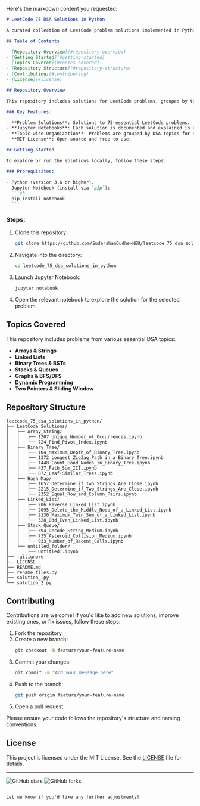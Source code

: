 Here's the markdown content you requested:

````markdown
# LeetCode 75 DSA Solutions in Python

A curated collection of LeetCode problem solutions implemented in Python, presented in Jupyter Notebook format for clarity and interactive learning. This repository aims to provide well-structured solutions to 75 essential LeetCode problems, covering a range of topics crucial for mastering Data Structures and Algorithms (DSA).

## Table of Contents

- [Repository Overview](#repository-overview)
- [Getting Started](#getting-started)
- [Topics Covered](#topics-covered)
- [Repository Structure](#repository-structure)
- [Contributing](#contributing)
- [License](#license)

## Repository Overview

This repository includes solutions for LeetCode problems, grouped by topic and solved using Python. The solutions are presented in Jupyter Notebook format, making it easy to understand problem-solving approaches and experiment with different inputs.

### Key Features:

- **Problem Solutions**: Solutions to 75 essential LeetCode problems.
- **Jupyter Notebooks**: Each solution is documented and explained in an interactive notebook.
- **Topic-wise Organization**: Problems are grouped by DSA topics for easy navigation.
- **MIT License**: Open-source and free to use.

## Getting Started

To explore or run the solutions locally, follow these steps:

### Prerequisites:

- Python (version 3.6 or higher).
- Jupyter Notebook (install via `pip`):
  ```sh
  pip install notebook
  ```
````

### Steps:

1. Clone this repository:
   ```sh
   git clone https://github.com/SudarshanDudhe-NEU/leetcode_75_dsa_solutions_in_python.git
   ```
2. Navigate into the directory:
   ```sh
   cd leetcode_75_dsa_solutions_in_python
   ```
3. Launch Jupyter Notebook:
   ```sh
   jupyter notebook
   ```
4. Open the relevant notebook to explore the solution for the selected problem.

## Topics Covered

This repository includes problems from various essential DSA topics:

- **Arrays & Strings**
- **Linked Lists**
- **Binary Trees & BSTs**
- **Stacks & Queues**
- **Graphs & BFS/DFS**
- **Dynamic Programming**
- **Two Pointers & Sliding Window**

## Repository Structure

```
leetcode_75_dsa_solutions_in_python/
├── LeetCode_Solutions/
│   ├── Array_String/
│   │   ├── 1207_Unique_Number_of_Occurrences.ipynb
│   │   └── 724_Find_Pivot_Index.ipynb
│   ├── Binary_Tree/
│   │   ├── 104_Maximum_Depth_of_Binary_Tree.ipynb
│   │   ├── 1372_Longest_ZigZag_Path_in_a_Binary_Tree.ipynb
│   │   ├── 1448_Count_Good_Nodes_in_Binary_Tree.ipynb
│   │   ├── 437_Path_Sum_III.ipynb
│   │   └── 872_Leaf-Similar_Trees.ipynb
│   ├── Hash_Map/
│   │   ├── 1657_Determine_if_Two_Strings_Are_Close.ipynb
│   │   ├── 2215_Determine_if_Two_Strings_Are_Close.ipynb
│   │   └── 2352_Equal_Row_and_Column_Pairs.ipynb
│   ├── Linked_List/
│   │   ├── 206_Reverse_Linked_List.ipynb
│   │   ├── 2095_Delete_the_Middle_Node_of_a_Linked_List.ipynb
│   │   ├── 2130_Maximum_Twin_Sum_of_a_Linked_List.ipynb
│   │   └── 328_Odd_Even_Linked_List.ipynb
│   ├── Stack_Queue/
│   │   ├── 394_Decode_String_Medium.ipynb
│   │   ├── 735_Asteroid_Collision_Medium.ipynb
│   │   └── 933_Number_of_Recent_Calls.ipynb
│   └── untitled_folder/
│       └── Untitled1.ipynb
├── .gitignore
├── LICENSE
├── README.md
├── rename_files.py
├── solution_.py
└── solution_2.py
```

## Contributing

Contributions are welcome! If you'd like to add new solutions, improve existing ones, or fix issues, follow these steps:

1. Fork the repository.
2. Create a new branch:
   ```sh
   git checkout -b feature/your-feature-name
   ```
3. Commit your changes:
   ```sh
   git commit -m "Add your message here"
   ```
4. Push to the branch:
   ```sh
   git push origin feature/your-feature-name
   ```
5. Open a pull request.

Please ensure your code follows the repository's structure and naming conventions.

## License

This project is licensed under the MIT License. See the [LICENSE](LICENSE) file for details.

---

![GitHub stars](https://img.shields.io/github/stars/SudarshanDudhe-NEU/leetcode_75_dsa_solutions_in_python?style=social)
![GitHub forks](https://img.shields.io/github/forks/SudarshanDudhe-NEU/leetcode_75_dsa_solutions_in_python?style=social)

```

Let me know if you'd like any further adjustments!
```

